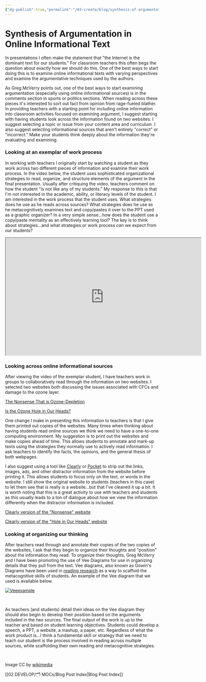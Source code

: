 ```yaml
---
{"dg-publish":true,"permalink":"/03-create/blog/synthesis-of-argumentation-in-online-informational-text/","title":"Synthesis of Argumentation in Online Informational Text","tags":["online-collaborative-inquiry","online-reading-comprehension","reading"]}
---
```


# Synthesis of Argumentation in Online Informational Text

In presentations I often make the statement that "the Internet is the dominant text for our students." For classroom teachers this often begs the question about exactly how we should do this. One of the best ways to start doing this is to examine online informational texts with varying perspectives and examine the argumentative techniques used by the authors.

As Greg McVerry points out, one of the best ways to start examining argumentation (especially using online informational sources) is in the comments section in sports or politics sections. When reading across these pieces it's interested to sort out fact from opinion from rage-fueled blather. In providing teachers with a starting point for including online information into classroom activities focused on examining argument, I suggest starting with having students look across the information found on two websites. I suggest selecting a topic or issue from your content area and curriculum. I also suggest selecting informational sources that aren't entirely "correct" or "incorrect." Make your students think deeply about the information they're evaluating and examining.

### Looking at an exemplar of work process

In working with teachers I originally start by watching a student as they work across two different pieces of information and examine their work process. In the video below, the student uses sophisticated organizational strategies to read, organize, and structure elements of the argument in the final presentation. Usually after critiquing the video, teachers comment on how the student "is not like any of my students." My response to this is that I'm not interested in the academic, ability, or literacy levels of the student. I am interested in the work process that the student uses. What strategies does he use as he reads across sources? What strategies does he use as he metacognitively examines text and copy/pastes it over to the PPT used as a graphic organizer? In a very simple sense...how does the student use a copy/paste mentality as an effectively learning tool? The key is to think about strategies...and what strategies or work process _can_ we expect from our students?

<iframe src="https://docs.google.com/file/d/0B4bnEbX-nqlobjFqQV9XVk0yejA/preview" height="385" width="640"></iframe>

### Looking across online informational sources

After viewing the video of the exemplar student, I have teachers work in groups to collaboratively read through the information on two websites. I selected two websites both discussing the issues associated with CFCs and damage to the ozone layer.

[The Nonsense That is Ozone-Depletion](http://www.ourcivilisation.com/ozone/king.htm)

[Is the Ozone Hole in Our Heads?](http://www.thedailybeast.com/newsweek/1993-10-10/is-the-ozone-hole-in-our-heads.html)

One change I make in presenting this information to teachers is that I give them printed out copies of the websites. Many times when thinking about having students read online sources we think we need to have a one-to-one computing environment. My suggestion is to print out the websites and make copies ahead of time. This allows students to annotate and mark-up texts using the strategies they normally use to actively read information. I ask teachers to identify the facts, the opinions, and the general thesis of both webpages.

I also suggest using a tool like [Clearly](http://evernote.com/clearly/) or [Pocket](http://getpocket.com/) to strip out the links, images, ads, and other distractor information from the website before printing it. This allows students to focus only on the text, or words in the website. I still show the original website to students (teachers in this case) to let them see that is really is a website...but that I've cleaned it up a bit. It is worth noting that this is a great activity to use with teachers and students as this usually leads to a ton of dialogue about how we view the information differently when the distractor information is included.

[Clearly version of the "Nonsense" website](https://www.evernote.com/shard/s2/sh/4898c0a0-21a2-4f89-ab1c-2c1851c3c06f/210644b462a3aeb8975063cab07daa94)

[Clearly version of the "Hole in Our Heads" website](https://www.evernote.com/shard/s2/sh/405fcb19-e61f-46d5-ba75-3a9101b00bce/3fa92f89cfad8eb33fcf091f144eb450)

### Looking at organizing our thinking

After teachers read through and annotate their copies of the two copies of the websites, I ask that they begin to organize their thoughts and "position" about the information they read. To organize their thoughts, Greg McVerry and I have been promoting the use of Vee Diagrams for use in organizing details that they pull from the text. Vee diagrams, also known as Gowin's Diagrams have been used in [reading research](http://library3.tnstate.edu/library/eresearch/ttl/tlfive.pdf) as a way to scaffold the metacognitive skills of students. An example of the Vee diagram that we used is available below.

[![Veeexample](images/Veeexample-300x228.jpg)](http://wiobyrne.com/wp-content/uploads/2013/09/Veeexample.jpg)

 

As teachers (and students) detail their ideas on the Vee diagram they should also begin to develop their position based on the arguments included in the two sources. The final output of the work is up to the teacher and based on student learning objectives. Students could develop a speech, a PPT, a website, a mashup, a paper, etc. Regardless of what the work product is...I think a fundamental skill or strategy that we need to teach our student is the process involved in reading across multiple sources, while scaffolding their own reading and metacognitive strategies.

 

Image CC by [wikimedia](http://commons.wikimedia.org/wiki/File:India_-_Kolkata_bamboo_scaffolding_-_3574.jpg)

[[02 DEVELOP/🗂️ MOCs/Blog Post Index\|Blog Post Index]]